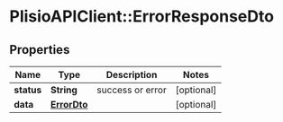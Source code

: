 # PlisioAPIClient::ErrorResponseDto

## Properties
Name | Type | Description | Notes
------------ | ------------- | ------------- | -------------
**status** | **String** | success or error | [optional] 
**data** | [**ErrorDto**](ErrorDto.md) |  | [optional] 

